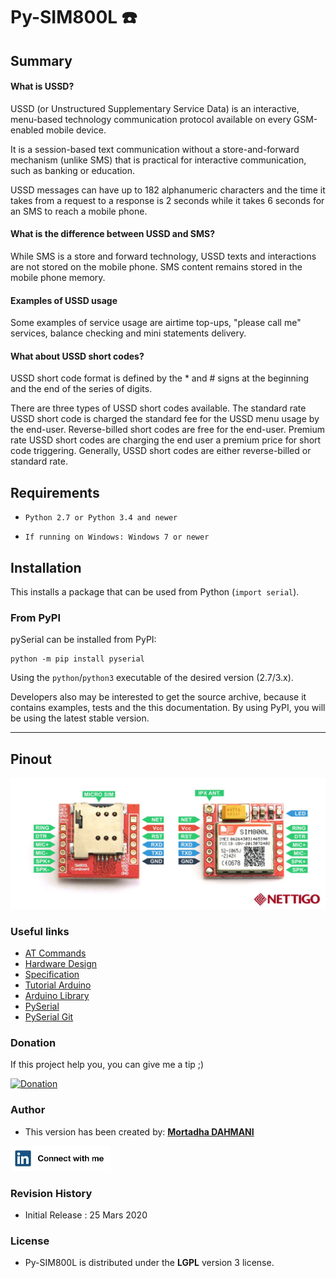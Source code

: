 # Py-SIM800L :phone:

## Summary
#### What is USSD?
USSD (or Unstructured Supplementary Service Data) is an interactive, menu-based technology communication protocol available on every GSM-enabled mobile device.

It is a session-based text communication without a store-and-forward mechanism (unlike SMS) that is practical for interactive communication, such as banking or education.

USSD messages can have up to 182 alphanumeric characters and the time it takes from a request to a response is 2 seconds while it takes 6 seconds for an SMS to reach a mobile phone.

#### What is the difference between USSD and SMS?

While SMS is a store and forward technology, USSD texts and interactions are not stored on the mobile phone. SMS content remains stored in the mobile phone memory.

#### Examples of USSD usage

Some examples of service usage are airtime top-ups, "please call me" services, balance checking and mini statements delivery.

#### What about USSD short codes?

USSD short code format is defined by the * and # signs at the beginning and the end of the series of digits.

There are three types of USSD short codes available. The standard rate USSD short code is charged the standard fee for the USSD menu usage by the end-user. Reverse-billed short codes are free for the end-user. Premium rate USSD short codes are charging the end user a premium price for short code triggering. Generally, USSD short codes are either reverse-billed or standard rate. 

## Requirements
- ``Python 2.7 or Python 3.4 and newer``

- ``If running on Windows: Windows 7 or newer``

## Installation

This installs a package that can be used from Python (``import serial``).

### From PyPI

pySerial can be installed from PyPI:

    python -m pip install pyserial

Using the `python`/`python3` executable of the desired version (2.7/3.x). 

Developers also may be interested to get the source archive, because it
contains examples, tests and the this documentation. By using PyPI, you will be using the latest stable version.

--------------------

## Pinout
![alt iviny](https://github.com/MortadhaDAHMANI/Py-SIM800L/raw/master/original.jpg)

### Useful links
* [AT Commands](https://nettigo.eu/attachments/386 "AT Commands")
* [Hardware Design](https://nettigo.eu/attachments/385 "Hardware Design")
* [Specification](https://nettigo.eu/products/sim800l-gsm-grps-module "Specification")
* [Tutorial Arduino](https://lastminuteengineers.com/sim800l-gsm-module-arduino-tutorial/ "Arduino")
* [Arduino Library](https://github.com/cristiansteib/Sim800l "Arduino Lib.")
* [PySerial](https://pyserial.readthedocs.io/en/latest/pyserial.html "PySerial")
* [PySerial Git](https://github.com/pyserial/pyserial "PySerial Git")

### Donation
If this project help you, you can give me a tip ;)

<a href="https://paypal.me/mamdpay" rel="In"> <img src="https://www.pngarts.com/files/4/Paypal-Donate-PNG-High-Quality-Image.png" alt="Donation" height="70"></a>

<!--a href="https://www.linkedin.com/in/mortadhadahmani" rel="In"> <img src="https://ps.w.org/button-paypal-donation/assets/icon-256x256.jpg" alt="Donation" height="150"></a-->

<!--a href="https://paypal.me/mamdpay" rel="In"> <img src="https://www.paypalobjects.com/webstatic/mktg/logo/AM_mc_vs_dc_ae.jpg" alt="Donation" height="100"></a-->

<!--a href="https://paypal.me/mamdpay" rel="In"> <img src="https://wildflowercottage.org/wp-content/uploads/2019/03/paypal_donate_button_png_996391.png" alt="Donation" height="150"></a-->

### Author
* This version has been created by: [**Mortadha DAHMANI**](mailto:mortadha.dahmani@gmail.com)

<a href="https://www.linkedin.com/in/mortadhadahmani" rel="In"> <img src="https://github.com/MortadhaDAHMANI/Py-SIM800L/raw/master/in2.jpg" alt="In" height="40"></a>

### Revision History
* Initial Release : 25 Mars 2020

### License
* Py-SIM800L is distributed under the **LGPL** version 3 license.
